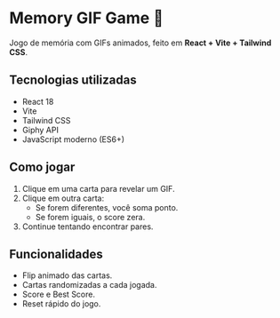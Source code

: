 # Memory GIF Game 🎴

Jogo de memória com GIFs animados, feito em **React + Vite + Tailwind CSS**.

## Tecnologias utilizadas
- React 18
- Vite
- Tailwind CSS
- Giphy API
- JavaScript moderno (ES6+)

## Como jogar
1. Clique em uma carta para revelar um GIF.
2. Clique em outra carta:
   - Se forem diferentes, você soma ponto.
   - Se forem iguais, o score zera.
3. Continue tentando encontrar pares.

## Funcionalidades
- Flip animado das cartas.
- Cartas randomizadas a cada jogada.
- Score e Best Score.
- Reset rápido do jogo.


